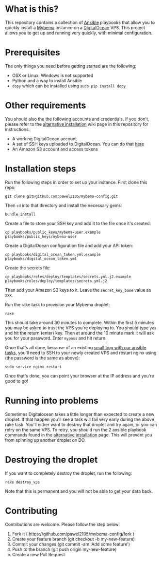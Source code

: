 What is this?
=============
This repository contains a collection of [Ansible](http://www.ansible.com) playbooks that allow you to quickly install a [Mybema](http://www.github.com/pawel2105/mybema) instance on a [DigitalOcean](http://www.digitalocean.com) VPS. This project allows you to get up and running very quickly, with minimal configuration.

Prerequisites
=============
The only things you need before getting started are the following:

* OSX or Linux. Windows is not supported
* Python and a way to install Ansible
* `dopy` which can be installed using `sudo pip install dopy`

Other requirements
==================
You should also the the following accounts and credentials. If you don't, please refer to the [alternative installation](https://github.com/mybema/mybema-config/wiki/Alternative-installation) wiki page in this repository for instructions.

* A working DigitalOcean account
* A set of SSH keys uploaded to DigitalOcean. You can do that [here](https://cloud.digitalocean.com/ssh_keys)
* An Amazon S3 account and access tokens

Installation steps
==================
Run the following steps in order to set up your instance. First clone this repo:

    git clone git@github.com:pawel2105/mybema-config.git

Then `cd` into that directory and install the necessary gems:

    bundle install

Create a file to store your SSH key and add it to the file once it's created:

    cp playbooks/public_keys/mybema-user.example playbooks/public_keys/mybema-user

Create a DigitalOcean configuration file and add your API token:

    cp playbooks/digital_ocean_token.yml.example playbooks/digital_ocean_token.yml

Create the secrets file:

    cp playbooks/roles/deploy/templates/secrets.yml.j2.example playbooks/roles/deploy/templates/secrets.yml.j2

Then add your Amazon S3 keys to it. Leave the `secret_key_base` value as `XXX`.

Run the rake task to provision your Mybema droplet:

    rake
    
This should take around 30 minutes to complete. Within the first 5 minutes you may be asked to trust the VPS you're deploying to. You should type `yes` and hit the return (enter) key. Then at around the 10 minute mark it will ask you for your password. Enter `mypass` and hit return.

Once that's all done, because of an existing [small bug with our ansible tasks](https://github.com/mybema/mybema-config/issues/4), you'll need to SSH to your newly created VPS and restart nginx using (the password is the same as above):

    sudo service nginx restart
    
Once that's done, you can point your browser at the IP address and you're good to go!
    
Running into problems
=====================
Sometimes Digitalocean takes a little longer than expected to create a new droplet. If that happen you'll see a task will fail very early during the above rake task. You'll either want to destroy that droplet and try again, or you can retry on the same VPS. To retry, you should run the 2 ansible playbook commands found in the [alternative installation](https://github.com/mybema/mybema-config/wiki/Alternative-installation#if-you-dont-use-digitalocean) page. This will prevent you from spinning up another droplet on DO.

Destroying the droplet
======================
If you want to completely destroy the droplet, run the following:

    rake destroy_vps

Note that this is permanent and you will not be able to get your data back.

Contributing
============
Contributions are welcome. Please follow the step below:

1. Fork it ( https://github.com/pawel2105/mybema-config/fork )
2. Create your feature branch (git checkout -b my-new-feature)
3. Commit your changes (git commit -am 'Add some feature')
4. Push to the branch (git push origin my-new-feature)
5. Create a new Pull Request
